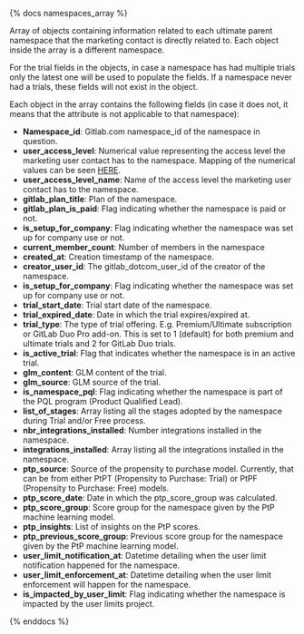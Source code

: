 {% docs namespaces_array %}

Array of objects containing information related to each ultimate parent namespace that the marketing contact is directly related to. Each object inside the array is a different namespace.

For the trial fields in the objects, in case a namespace has had multiple trials only the latest one will be used to populate the fields. If a namespace never had a trials, these fields will not exist in the object.

Each object in the array contains the following fields (in case it does not, it means that the attribute is not applicable to that namespace):

- **Namespace_id**: Gitlab.com namespace_id of the namespace in question.
- **user_access_level**: Numerical value representing the access level the marketing user contact has to the namespace. Mapping of the numerical values can be seen [HERE](https://docs.gitlab.com/ee/api/access_requests.html).
- **user_access_level_name**: Name of the access level the marketing user contact has to the namespace.
- **gitlab_plan_title**: Plan of the namespace.
- **gitlab_plan_is_paid**: Flag indicating whether the namespace is paid or not.
- **is_setup_for_company**: Flag indicating whether the namespace was set up for company use or not.
- **current_member_count**: Number of members in the namespace
- **created_at**: Creation timestamp of the namespace.
- **creator_user_id**: The gitlab_dotcom_user_id of the creator of the namespace.
- **is_setup_for_company**: Flag indicating whether the namespace was set up for company use or not.
- **trial_start_date**: Trial start date of the namespace. 
- **trial_expired_date**: Date in which the trial expires/expired at. 
- **trial_type**: The type of trial offering. E.g. Premium/Ultimate subscription or GitLab Duo Pro add-on. This is set to 1 (default) for both premium and ultimate trials and 2 for GitLab Duo trials.
- **is_active_trial**: Flag that indicates whether the namespace is in an active trial. 
- **glm_content**: GLM content of the trial. 
- **glm_source**: GLM source of the trial. 
- **is_namespace_pql**: Flag indicating whether the namespace is part of the PQL program (Product Qualified Lead). 
- **list_of_stages**: Array listing all the stages adopted by the namespace during Trial and/or Free process. 
- **nbr_integrations_installed**: Number integrations installed in the namespace. 
- **integrations_installed**: Array listing all the integrations installed in the namespace. 
- **ptp_source**: Source of the propensity to purchase model. Currently, that can be from either PtPT (Propensity to Purchase: Trial) or PtPF (Propensity to Purchase: Free) models. 
- **ptp_score_date**: Date in which the ptp_score_group was calculated. 
- **ptp_score_group**: Score group for the namespace given by the PtP machine learning model. 
- **ptp_insights**: List of insights on the PtP scores. 
- **ptp_previous_score_group**: Previous score group for the namespace given by the PtP machine learning model. 
- **user_limit_notification_at**: Datetime detailing when the user limit notification happened for the namespace. 
- **user_limit_enforcement_at**: Datetime detailing when the user limit enforcement will happen for the namespace. 
- **is_impacted_by_user_limit**: Flag indicating whether the namespace is impacted by the user limits project. 

{% enddocs %}